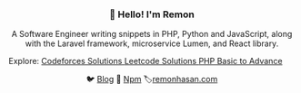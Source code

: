 <h3 align="center">👋 Hello! I'm Remon</h3>
<P  align="center">A Software Engineer writing snippets in PHP, Python and JavaScript, along with the Laravel framework, microservice Lumen, and React library.</P>
 Explore:
 <a href="https://github.com/Remonhasan/codeforces">
  Codeforces Solutions
</a>
 <a href="https://github.com/Remonhasan/leetcode-solutions">
  Leetcode Solutions
</a>
 <a href="https://github.com/Remonhasan/php-basic-to-advance">
  PHP Basic to Advance
</a>
<p align="center">
  🐦 <a href="https://dev.to/remonhasan">Blog</a> 🐹
  <a href="https://www.npmjs.com/~remonhasan">Npm</a>
  🏷️<a href="https://remonhasan.com/">remonhasan.com</a>
</p>

